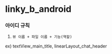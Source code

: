 # linky_b_android
### 아이디 규칙
1. `뷰 이름 + 파일 이름 + 기능(역할)`

  ex) textView_main_title, linearLayout_chat_header
    
    
